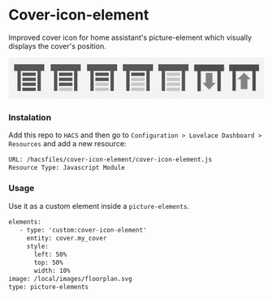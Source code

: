 # Cover-icon-element

Improved cover icon for home assistant's picture-element which visually displays the cover's position.

![element-states](https://github.com/queimadus/cover-icon-element/blob/main/cover-icon-element.jpg)

### Instalation
Add this repo to `HACS` and then go to `Configuration > Lovelace Dashboard > Resources` and add a new resource:

```
URL: /hacsfiles/cover-icon-element/cover-icon-element.js
Resource Type: Javascript Module
```

### Usage

Use it as a custom element inside a `picture-elements`.
```
elements:
   - type: 'custom:cover-icon-element'
     entity: cover.my_cover
     style:
       left: 50%
       top: 50%
       width: 10%
image: /local/images/floorplan.svg
type: picture-elements
```
